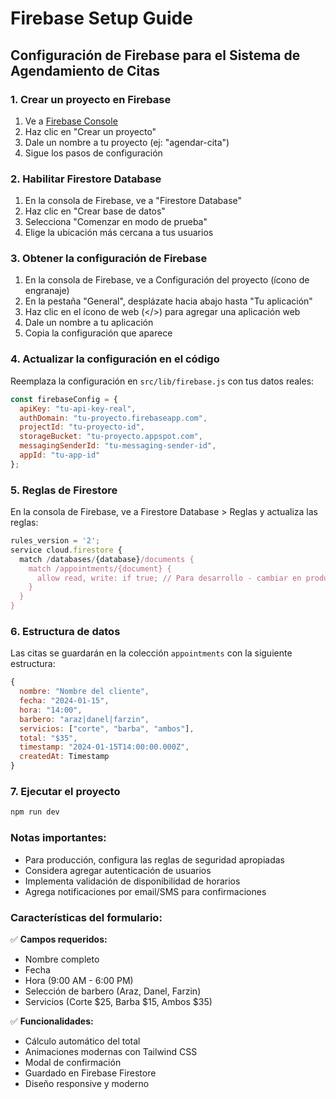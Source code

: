 # Firebase Setup Guide

## Configuración de Firebase para el Sistema de Agendamiento de Citas

### 1. Crear un proyecto en Firebase

1. Ve a [Firebase Console](https://console.firebase.google.com/)
2. Haz clic en "Crear un proyecto"
3. Dale un nombre a tu proyecto (ej: "agendar-cita")
4. Sigue los pasos de configuración

### 2. Habilitar Firestore Database

1. En la consola de Firebase, ve a "Firestore Database"
2. Haz clic en "Crear base de datos"
3. Selecciona "Comenzar en modo de prueba"
4. Elige la ubicación más cercana a tus usuarios

### 3. Obtener la configuración de Firebase

1. En la consola de Firebase, ve a Configuración del proyecto (ícono de engranaje)
2. En la pestaña "General", desplázate hacia abajo hasta "Tu aplicación"
3. Haz clic en el ícono de web (</>) para agregar una aplicación web
4. Dale un nombre a tu aplicación
5. Copia la configuración que aparece

### 4. Actualizar la configuración en el código

Reemplaza la configuración en `src/lib/firebase.js` con tus datos reales:

```javascript
const firebaseConfig = {
  apiKey: "tu-api-key-real",
  authDomain: "tu-proyecto.firebaseapp.com",
  projectId: "tu-proyecto-id",
  storageBucket: "tu-proyecto.appspot.com",
  messagingSenderId: "tu-messaging-sender-id",
  appId: "tu-app-id"
};
```

### 5. Reglas de Firestore

En la consola de Firebase, ve a Firestore Database > Reglas y actualiza las reglas:

```javascript
rules_version = '2';
service cloud.firestore {
  match /databases/{database}/documents {
    match /appointments/{document} {
      allow read, write: if true; // Para desarrollo - cambiar en producción
    }
  }
}
```

### 6. Estructura de datos

Las citas se guardarán en la colección `appointments` con la siguiente estructura:

```javascript
{
  nombre: "Nombre del cliente",
  fecha: "2024-01-15",
  hora: "14:00",
  barbero: "araz|danel|farzin",
  servicios: ["corte", "barba", "ambos"],
  total: "$35",
  timestamp: "2024-01-15T14:00:00.000Z",
  createdAt: Timestamp
}
```

### 7. Ejecutar el proyecto

```bash
npm run dev
```

### Notas importantes:

- Para producción, configura las reglas de seguridad apropiadas
- Considera agregar autenticación de usuarios
- Implementa validación de disponibilidad de horarios
- Agrega notificaciones por email/SMS para confirmaciones

### Características del formulario:

✅ **Campos requeridos:**
- Nombre completo
- Fecha
- Hora (9:00 AM - 6:00 PM)
- Selección de barbero (Araz, Danel, Farzin)
- Servicios (Corte $25, Barba $15, Ambos $35)

✅ **Funcionalidades:**
- Cálculo automático del total
- Animaciones modernas con Tailwind CSS
- Modal de confirmación
- Guardado en Firebase Firestore
- Diseño responsive y moderno 